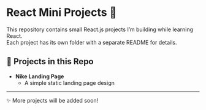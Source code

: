 # React Mini Projects 🚀

This repository contains small React.js projects I’m building while learning React.  
Each project has its own folder with a separate README for details.

## 📂 Projects in this Repo

- **Nike Landing Page**
  - A simple static landing page design

---

✨ More projects will be added soon!
